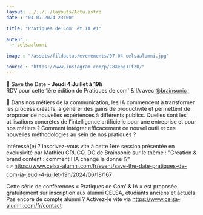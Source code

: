 ```yaml
---
layout: ../../../layouts/Actu.astro
date : "04-07-2024 23:00"

title: "Pratiques de Com' et IA #1"

auteur :
  - celsaalumni

image : "/assets/fildactus/evenements/07-04-celsaalumni.jpg"

source : "https://www.instagram.com/p/C8XebqJIfzU/"
---
```


📅 Save the Date - __Jeudi 4 Juillet à 19h__  
RDV pour cette 1ère édition de Pratiques de com' & IA avec [@brainsonic_](https://www.instagram.com/brainsonic_/)

📌 Dans nos métiers de la communication, les IA commencent à transformer les process créatifs, à générer des gains de productivité et permettent de proposer de nouvelles expériences à différents publics. Quelles sont les utilisations concrètes de l’intelligence artificielle pour une entreprise et pour nos métiers ? Comment intégrer efficacement ce nouvel outil et ces nouvelles méthodologies au sein de nos pratiques ?

Intéressé(e) ? Inscrivez-vous vite à cette 1ère session présentée en exclusivité par Mathieu CRUCQ, DG de Brainsonic sur le thème : "Création & brand content : comment l'IA change la donne !?"  
👉 https://www.celsa-alumni.com/fr/event/save-the-date-pratiques-de-com-ia-jeudi-4-juillet-19h/2024/06/18/167

Cette série de conférences « Pratiques de Com' & IA » est proposée gratuitement sur inscription aux alumni CELSA, étudiants anciens et actuels. Pas encore de compte alumni ? Activez-le vite via https://www.celsa-alumni.com/fr/contact